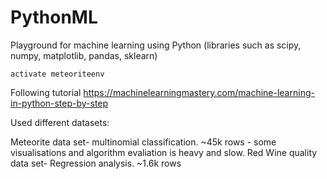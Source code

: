 # PythonML
Playground for machine learning using Python (libraries such as scipy, numpy, matplotlib, pandas, sklearn)

```activate meteoriteenv```

Following tutorial https://machinelearningmastery.com/machine-learning-in-python-step-by-step

Used different datasets:

Meteorite data set- multinomial classification. ~45k rows - some visualisations and algorithm evaliation is heavy and slow.
Red Wine quality data set- Regression analysis. ~1.6k rows
